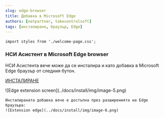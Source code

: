 ```yaml
---
slug: edge-browser
title: Добавка в Microsoft Edge
authors: [netpartner, takecontrolsoft]
tags: [инсталиране, браузър, Edge]
---
```


```mdx-code-block
import styles from './welcome-page.css';
```

 ### НСИ Асистент в Microsoft Edge browser

 НСИ Асистента вече може да се инсталира и като добавка в Microsoft Edge браузър от следния бутон.
<div height="23" valign="top"
     class="r26-i nl2go-default-textstyle div-button"
    >
                                                             
  <a href="https://microsoftedge.microsoft.com/addons/detail/%D0%BD%D1%81%D0%B8-%D0%B0%D1%81%D0%B8%D1%81%D1%82%D0%B5%D0%BD%D1%82/fbgbanbkncdiogjbmlangpnenlignkfg"
                           class="r27-r default-button" target="_blank"
                           title="Инсталиране" >
     <span>ИНСТАЛИРАНЕ</span>
 </a>
 </div>
   ![Edge extension screen](../docs/install/img/image-5.png)

    Инсталираната добавка вече е достъпна през разширенията на Edge браузъра:
    ![Extension edge](../docs/install/img/image-6.png)
